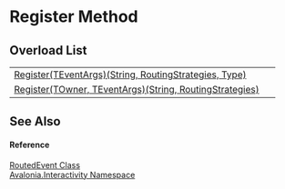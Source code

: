 # Register Method


## Overload List
<table>
<tr>
<td><a href="M_Avalonia_Interactivity_RoutedEvent_Register__1">Register(TEventArgs)(String, RoutingStrategies, Type)</a></td>
<td> </td>
</tr>
<tr>
<td><a href="M_Avalonia_Interactivity_RoutedEvent_Register__2">Register(TOwner, TEventArgs)(String, RoutingStrategies)</a></td>
<td> </td>
</tr>
</table>

## See Also


#### Reference
<a href="T_Avalonia_Interactivity_RoutedEvent">RoutedEvent Class</a>  
<a href="N_Avalonia_Interactivity">Avalonia.Interactivity Namespace</a>  


